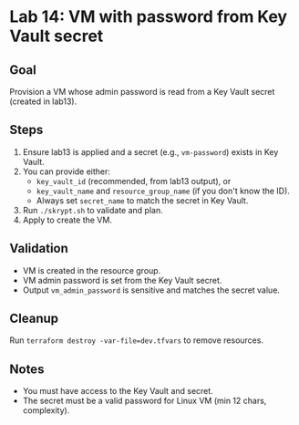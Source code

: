 # Lab 14: VM with password from Key Vault secret

## Goal
Provision a VM whose admin password is read from a Key Vault secret (created in lab13).

## Steps

1. Ensure lab13 is applied and a secret (e.g., `vm-password`) exists in Key Vault.
2. You can provide either:
	- `key_vault_id` (recommended, from lab13 output), or
	- `key_vault_name` and `resource_group_name` (if you don't know the ID).
	- Always set `secret_name` to match the secret in Key Vault.
3. Run `./skrypt.sh` to validate and plan.
4. Apply to create the VM.

## Validation
- VM is created in the resource group.
- VM admin password is set from the Key Vault secret.
- Output `vm_admin_password` is sensitive and matches the secret value.

## Cleanup
Run `terraform destroy -var-file=dev.tfvars` to remove resources.

## Notes
- You must have access to the Key Vault and secret.
- The secret must be a valid password for Linux VM (min 12 chars, complexity).
